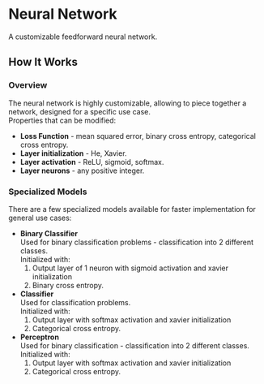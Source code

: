# Neural Network

A customizable feedforward neural network.

## How It Works
### Overview
The neural network is highly customizable, allowing to piece together a network, designed for a specific use case.<br>
Properties that can be modified:
* **Loss Function** - mean squared error, binary cross entropy, categorical cross entropy.
* **Layer initialization** - He, Xavier.
* **Layer activation** - ReLU, sigmoid, softmax.
* **Layer neurons** - any positive integer.

### Specialized Models
There are a few specialized models available for faster implementation for general use cases:
* **Binary Classifier**<br>
  Used for binary classification problems - classification into 2 different classes.<br>
  Initialized with:
  1. Output layer of 1 neuron with sigmoid activation and xavier initialization
  2. Binary cross entropy.
* **Classifier**<br>
  Used for classification problems.<br> 
  Initialized with:
  1. Output layer with softmax activation and xavier initialization
  2. Categorical cross entropy.
* **Perceptron**<br>
  Used for binary classification - classification into 2 different classes.<br>
  Initialized with:
  1. Output layer with softmax activation and xavier initialization
  2. Categorical cross entropy.

